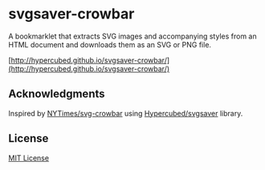 # svgsaver-crowbar

A bookmarklet that extracts SVG images and accompanying styles from an HTML document and downloads them as an SVG or PNG file.

[http://hypercubed.github.io/svgsaver-crowbar/](http://hypercubed.github.io/svgsaver-crowbar/)

## Acknowledgments
Inspired by [NYTimes/svg-crowbar](https://github.com/NYTimes/svg-crowbar) using [Hypercubed/svgsaver](https://github.com/Hypercubed/svgsaver) library.

## License
[MIT License](http://en.wikipedia.org/wiki/MIT_License)
